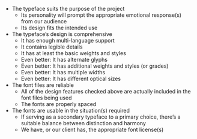 - The typeface suits the purpose of the project
  - Its personality will prompt the appropriate emotional response(s) from our audience
  - Its design fits the intended use
- The typeface’s design is comprehensive
  - It has enough multi-language support
  - It contains legible details
  - It has at least the basic weights and styles
  - Even better: It has alternate glyphs
  - Even better: It has additional weights and styles (or grades)
  - Even better: It has multiple widths
  - Even better: It has different optical sizes
- The font files are reliable
  - All of the design features checked above are actually included in the font files being used
  - The fonts are properly spaced
- The fonts are usable in the situation(s) required
  - If serving as a secondary typeface to a primary choice, there’s a suitable balance between distinction and harmony
  - We have, or our client has, the appropriate font license(s)
